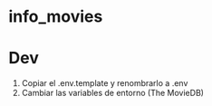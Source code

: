 # info_movies

# Dev

1. Copiar el .env.template y renombrarlo a .env
2. Cambiar las variables de entorno (The MovieDB)

